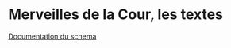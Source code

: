 # Merveilles de la Cour, les textes

[Documentation du schema](https://fetes17.github.io/files/merveilles17.html)
